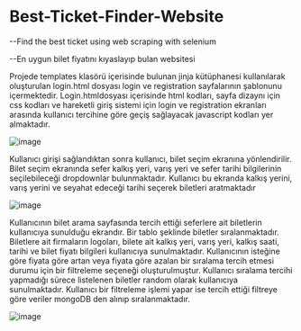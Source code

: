 # Best-Ticket-Finder-Website
--Find the best ticket using web scraping with selenium

--En uygun bilet fiyatını kıyaslayıp bulan websitesi


Projede templates klasörü içerisinde bulunan jinja kütüphanesi kullanılarak
oluşturulan login.html dosyası login ve registration sayfalarının şablonunu
içermektedir.
Login.htmldosyası içerisinde html kodları, sayfa dizaynı için css kodları ve hareketli
giriş sistemi için login ve registration ekranları arasında kullanıcı tercihine göre geçiş
sağlayacak javascript kodları yer almaktadır.

![image](https://github.com/senaktm/Best-Ticket-Finder-Website/assets/72103654/f0173278-b596-4386-800b-b147fbed470a)

Kullanıcı girişi sağlandıktan sonra kullanıcı, bilet seçim ekranına yönlendirilir. Bilet
seçim ekranında sefer kalkış yeri, varış yeri ve sefer tarihi bilgilerinin seçilebileceği
dropdownlar bulunmaktadır. Kullanıcı bu ekranda kalkış yerini, varış yerini ve
seyahat edeceği tarihi seçerek biletleri aratmaktadır

![image](https://github.com/senaktm/Best-Ticket-Finder-Website/assets/72103654/15e2497c-72d3-44c6-a643-c45151cdbd3f)

Kullanıcının bilet arama sayfasında tercih ettiği seferlere ait biletlerin kullanıcıya
sunulduğu ekrandır. Bir tablo şeklinde biletler sıralanmaktadır. Biletlere ait
firmaların logoları, bilete ait kalkış yeri, varış yeri, kalkış saati, tarihi ve bilet fiyatı
bilgileri kullanıcıya sunulmaktadır. Kullanıcının isteğine göre fiyata göre artan veya
fiyata göre azalan bir sıralama tercih etmesi durumu için bir filtreleme seçeneği
oluşturulmuştur. Kullanıcı sıralama tercihi yapmadığı sürece listelenen biletler
random olarak kullanıcıya sunulmaktadır. Kullanıcı bir filtreleme işlemi yapar ise
tercih ettiği filtreye göre veriler mongoDB den alınıp sıralanmaktadır.


![image](https://github.com/senaktm/Best-Ticket-Finder-Website/assets/72103654/14bcf015-8741-4537-afa3-d573375763d7)


